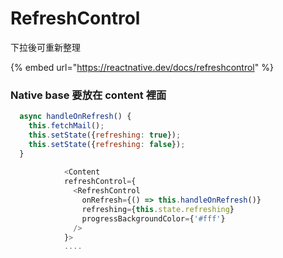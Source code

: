 # RefreshControl

下拉後可重新整理

{% embed url="https://reactnative.dev/docs/refreshcontrol" %}

### Native base 要放在 content 裡面

```javascript
  async handleOnRefresh() {
    this.fetchMail();
    this.setState({refreshing: true});
    this.setState({refreshing: false});
  }
          
            <Content
            refreshControl={
              <RefreshControl
                onRefresh={() => this.handleOnRefresh()}
                refreshing={this.state.refreshing}
                progressBackgroundColor={'#fff'}
              />
            }>
            ....
```


